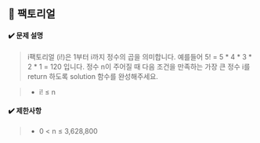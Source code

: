 ## :blue_book: 팩토리얼

#### :heavy_check_mark: 문제 설명 
> i팩토리얼 (i!)은 1부터 i까지 정수의 곱을 의미합니다. 예를들어 5! = 5 * 4 * 3 * 2 * 1 = 120 입니다. 정수 n이 주어질 때 다음 조건을 만족하는 가장 큰 정수 i를 return 하도록 solution 함수를 완성해주세요.

> * i! ≤ n

#### :heavy_check_mark: 제한사항
> * 0 < n ≤ 3,628,800
